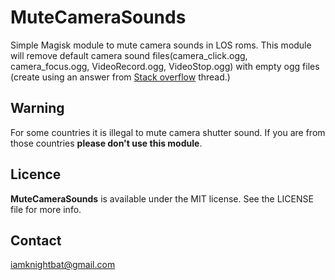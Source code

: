 # MuteCameraSounds

Simple Magisk module to mute camera sounds in LOS roms. This module will remove default camera sound files(camera_click.ogg, camera_focus.ogg, VideoRecord.ogg, VideoStop.ogg) with empty ogg files (create using an answer from [Stack overflow](https://stackoverflow.com/questions/32017827/ffmpeg-create-silent-ogg-audio-file#32027123) thread.)

## Warning 
For some countries it is illegal to mute camera shutter sound. If you are from those countries **please don't use this module**.

## Licence
**MuteCameraSounds** is available under the MIT license. See the LICENSE file for more info.

## Contact
[iamknightbat@gmail.com](mailto:iamknightbat@gmail.com) 
